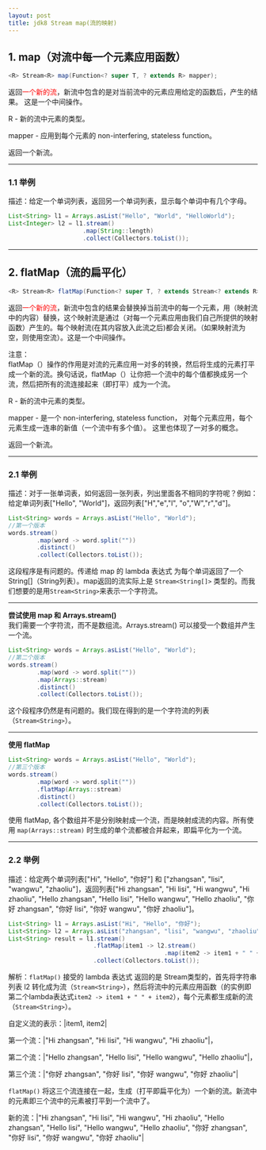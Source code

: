 ```yaml
---
layout: post
title: jdk8 Stream map(流的映射)
---
```


## 1. map（对流中每一个元素应用函数）

```java
<R> Stream<R> map(Function<? super T, ? extends R> mapper);
```

返回<font color="#FF0000">一个新的流</font>，新流中包含的是对当前流中的元素应用给定的函数后，产生的结果。
这是一个中间操作。

R - 新的流中元素的类型。  

mapper - 应用到每个元素的 non-interfering, stateless function。  

返回一个新流。  

----------------------------------------

### 1.1 举例

描述：给定一个单词列表，返回另一个单词列表，显示每个单词中有几个字母。

```java
List<String> l1 = Arrays.asList("Hello", "World", "HelloWorld");
List<Integer> l2 = l1.stream()
                     .map(String::length)
                     .collect(Collectors.toList());
```

----------------------------------------

## 2. flatMap（流的扁平化）

```java
<R> Stream<R> flatMap(Function<? super T, ? extends Stream<? extends R>> mapper);
```

返回<font color="#FF0000">一个新的流</font>，新流中包含的结果会替换掉当前流中的每一个元素，用（映射流中的内容）替换，这个映射流是通过（对每一个元素应用由我们自己所提供的映射函数）产生的。每个映射流(在其内容放入此流之后)都会关闭。（如果映射流为空，则使用空流）。这是一个中间操作。

注意：  
flatMap（）操作的作用是对流的元素应用一对多的转换，然后将生成的元素打平成一个新的流。换句话说，flatMap（）让你把一个流中的每个值都换成另一个流，然后把所有的流连接起来（即打平）成为一个流。

R - 新的流中元素的类型。  

mapper - 是一个 non-interfering, stateless function， 对每个元素应用，每个元素生成一连串的新值（一个流中有多个值）。  这里也体现了一对多的概念。

返回一个新流。  

----------------------------------------

### 2.1 举例

描述：对于一张单词表，如何返回一张列表，列出里面各不相同的字符呢？例如：给定单词列表["Hello", "World"]，返回列表["H","e","l", "o","W","r","d"]。

```java
List<String> words = Arrays.asList("Hello", "World");
//第一个版本
words.stream()
        .map(word -> word.split(""))
        .distinct()
        .collect(Collectors.toList());
```

这段程序是有问题的。传递给 map 的 lambda 表达式 为每个单词返回了一个 String[]（String列表）。map返回的流实际上是 `Stream<String[]>` 类型的。而我们想要的是用`Stream<String>`来表示一个字符流。

----------------------------------------

**尝试使用 map 和 Arrays.stream()**  
我们需要一个字符流，而不是数组流。Arrays.stream() 可以接受一个数组并产生一个流。

```java
List<String> words = Arrays.asList("Hello", "World");
//第二个版本
words.stream()
        .map(word -> word.split(""))
        .map(Arrays::stream)
        .distinct()
        .collect(Collectors.toList());
```

这个段程序仍然是有问题的。我们现在得到的是一个字符流的列表（`Stream<String>`）。

----------------------------------------

**使用 flatMap**  

```java
List<String> words = Arrays.asList("Hello", "World");
//第三个版本
words.stream()
        .map(word -> word.split(""))
        .flatMap(Arrays::stream)
        .distinct()
        .collect(Collectors.toList());
```

使用 flatMap, 各个数组并不是分别映射成一个流，而是映射成流的内容。所有使用 `map(Arrays::stream)` 时生成的单个流都被合并起来，即扁平化为一个流。

----------------------------------------

### 2.2 举例

描述：给定两个单词列表["Hi", "Hello", "你好"] 和 ["zhangsan", "lisi", "wangwu", "zhaoliu"]，返回列表["Hi zhangsan", "Hi lisi", "Hi wangwu", "Hi zhaoliu", "Hello zhangsan", "Hello lisi", "Hello wangwu", "Hello zhaoliu", "你好 zhangsan", "你好 lisi", "你好 wangwu", "你好 zhaoliu"]。

```java
List<String> l1 = Arrays.asList("Hi", "Hello", "你好");
List<String> l2 = Arrays.asList("zhangsan", "lisi", "wangwu", "zhaoliu");
List<String> result = l1.stream()
                        .flatMap(item1 -> l2.stream()
                                            .map(item2 -> item1 + " " + item2))
                        .collect(Collectors.toList());
```

解析：`flatMap()` 接受的 lambda 表达式 返回的是 Stream<String>类型的，首先将字符串 列表 l2 转化成为流（`Stream<String>`），然后将流中的元素应用函数（的实例即第二个lambda表达式`item2 -> item1 + " " + item2`），每个元素都生成新的流（`Stream<String>`）。  

自定义流的表示：\|item1, item2\|  

第一个流：\|"Hi zhangsan", "Hi lisi", "Hi wangwu", "Hi zhaoliu"\|，  

第二个流：\|"Hello zhangsan", "Hello lisi", "Hello wangwu", "Hello zhaoliu"\|，  

第三个流：\|"你好 zhangsan", "你好 lisi", "你好 wangwu", "你好 zhaoliu"\|  

`flatMap()` 将这三个流连接在一起，生成（打平即扁平化为）一个新的流。新流中的元素即三个流中的元素被打平到一个流中了。

新的流：\|"Hi zhangsan", "Hi lisi", "Hi wangwu", "Hi zhaoliu", "Hello zhangsan", "Hello lisi", "Hello wangwu", "Hello zhaoliu", "你好 zhangsan", "你好 lisi", "你好 wangwu", "你好 zhaoliu"\|